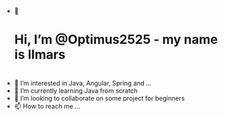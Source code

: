 - 👋 <h1>Hi, I’m @Optimus2525 - my name is Ilmars<h1>
- 👀 I’m interested in Java, Angular, Spring and ...
- 🌱 I’m currently learning Java from scratch
- 💞️ I’m looking to collaborate on some project for beginners
- 📫 How to reach me ...

<!---
Optimus2525/Optimus2525 is a ✨ special ✨ repository because its `README.md` (this file) appears on your GitHub profile.
You can click the Preview link to take a look at your changes.
--->
